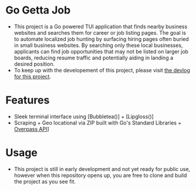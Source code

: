 # Go Getta Job
- This project is a Go powered TUI application that finds nearby business websites and searches them for career or job listing pages. The goal is to automate localized job hunting by surfacing hiring pages often buried in small business websites. By searching only these local businesses, applicants can find job opportunities that may not be listed on larger job boards, reducing resume traffic and potentially aiding in landing a desired position.
- To keep up with the developement of this project, please visit [the devlog for this project](https://mccullahz.github.io/#/articles/job-scraper-cli).

# Features
- Sleek terminal interface using [Bubbletea()] + [Lipgloss()]
- Scraping + Geo locational via ZIP built with Go's Standard Libraries + [Overpass API]()]

# Usage
- This project is still in early development and not yet ready for public use, however when this repository opens up, you are free to clone and build the project as you see fit.


